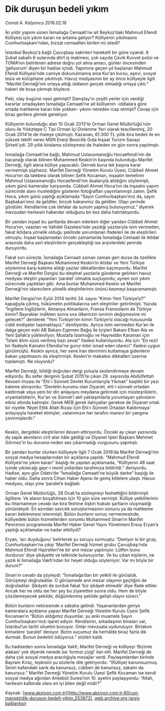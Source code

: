 # Dik duruşun bedeli yıkım

*Cemal A. Kalyoncu 2016.02.16*

<div class="pNewsDetailMainContent ctx_content" itemprop="articleBody">
 <p>
  İki yıldır yapımı süren İsmailağa Cemaati’ne ait Beykoz’daki Mahmud Efendi Külliyesi için yıkım kararı ne anlama geliyor? Külliyenin yıkılmasını Cumhurbaşkanı’ndan, bizzat cemaatten birileri mi istedi?
 </p>
 <p>
  İstanbul Beykoz’a bağlı Çavuşbaşı sakinleri hareketli bir güne uyandı. 8 Şubat sabahı 6 sularında dört iş makinesi, çok sayıda Çevik Kuvvet polisi ve TOMA’nın belirlenen adrese doğru yol alma amacı, günler öncesinden ‘geliyorum’ diyen bir hadise içindi. Yapımına geçen yıl başlanan Mahmud Efendi Külliyesi’nde camiye dokunulmamış ama Kur’an kursu, aşevi, sosyal tesis ve kütüphane yıkılmıştı. Havuz medyasının bir ay önce külliyeyle ilgili “Marifet Derneği’nin ortaya attığı iddianın gerçek olmadığı ortaya çıktı.” haberi de boşa çıkmıştı böylece.
 </p>
 <p>
  Peki, olay bugüne nasıl gelmişti? Danıştay’ın çeşitli yerler için verdiği kararlar ortadayken İsmailağa Cemaati’ne ait külliyenin -iddialara göre ortada mahkeme kararı bile yokken- yıkımı nereden icap etmişti? Cevap için biraz gerilere gitmek gerekiyor.
 </p>
 <p>
  Külliyenin bulunduğu alan 10 Ocak 2013’te Orman Genel Müdürlüğü’nün oluru ile Yıldıztepe C Tipi Orman İçi Dinlenme Yeri olarak tescillenmiş, 20 Ocak 2014’te de ihaleye çıkılmıştı. Kazanan, 61.300 TL yıllık kira bedeli ile en yüksek teklifi veren MSN Enerji Besicilik Gıda İnşaat Turizm Sanayi Şirketi’ydi. 29 yıllık kiralama sözleşmesi de ihaleden on gün sonra yapılmıştı.
 </p>
 <p>
  İsmailağa Cemaati’ne bağlı, Mahmud Ustaosmanoğlu Hocaefendi’nin de bacanağı olarak bilinen Muhammed Keskin’in başında bulunduğu Marifet Derneği, ilgili alana külliye yapacaktı. Dernek buna tek başına karar vermemişti şüphesiz. Marifet Derneği Yönetim Kurulu Üyesi, Cübbeli Ahmet Hoca’nın da talebesi olarak bilinen Şefik Kocaman, inşaatın temelinin Mahmud Ustaosmanoğlu Hocaefendi’nin dualarıyla atıldığını söylemişti, yıkım günü kameralar karşısında. Cübbeli Ahmet Hoca’nın da inşaatın yapım sürecinde alanı incelediğini gösteren fotoğrafları yayımlanmıştı zaten. Şefik Hoca, yıkım günü yaptığı açıklamada “Sayın Cumhurbaşkanı’mız da, sayın Başbakan’ımız da geldiler, birçok bakanımız da geldiler. Olayı yerinde gördüler. Kendilerine çok defalar da sunum yapmış bulunuyoruz.” diyerek mevzudan herkesin haberdar olduğunu bir kez daha hatırlatıyordu.
 </p>
 <p>
  Bir yandan inşaat bu şartlarda devam ederken diğer yandan Cübbeli Ahmet Hoca’nın, vaazları ve Vahdet Gazetesi’nde yazdığı yazılarıyla isim vermeden, fakat iktidara yönelik olduğu şeklinde yorumlanan ifadeleri ile de eleştirileri olmuştu. İnşaat başlamadan önceki zamanlarda İsmailağa Cemaati ile iktidar arasında daha sert eleştirilerin gerçekleştiği ise arşivlerdeki yerinde duruyordu.
 </p>
 <p>
  Fakat son süreçte, İsmailağa Cemaati zaman zaman geri dursa da özellikle Marifet Derneği Başkanı Muhammed Keskin’in iktidar ve Yeni Türkiye söylemine karşı kaleme aldığı yazılar dikkatlerden kaçmıyordu. Marifet Derneği ve Marifet Dergisi bu eleştirel yazılarla gündeme gelirken havuz medyası eleştiri yapanları ‘paralel’ olmakla suçluyordu; aynen son yıkım sürecinde yaptıkları gibi. Ama bunlar Muhammed Keskin ve Marifet Derneği’nin idarecilere yönelik eleştirilerinin önünü kesmeyi başaramamıştı.
 </p>
 <p>
  Marifet Dergisi’nin Eylül 2014 tarihli 24. sayısı “Kimin Yeni Türkiye’si?” kapağıyla çıkmış, hükümetin politikalarına sert eleştiriler getirilmişti. Yazıda “İngiltere İngilizlerin, Almanya Almanların, Fransa Fransızların da Türkiye kimin? Bayraklar indikten sonra sıra ülkemizin isminin değişmesine mi gelecek?” denilerek “Yeni Türkiye’nin kimin Türkiye’si olacağı hususunda ciddi endişeler taşımaktayız.” deniliyordu. Ayrıca isim vermeden Kur’an ile dalga geçen eski AB Bakanı Egemen Bağış ile İçişleri Bakanı Efkan Ala ve Yeni Şafak’a yükleniliyor, Mustafa İslamoğlu ve Hayreddin Karaman için “İslam âlimi süsü verilmiş bazı zevat” ifadesi kullanılıyordu. Ala için “En rezil bir ifadeyle Kainatın Efendisi’ne gurur-kibir isnad eden idareci” ifadesi uygun görülmüştü. Keskin ayrıca, her sene İran devrimini kutlamaya gidenlerin bakan yapılmasını da eleştirmişti. Keskin’in makalesi dikkatleri üzerine toplamıştı. Ne oluyordu?
 </p>
 <p>
  Marifet Derneği, bildiği doğruları dergi yoluyla seslendirmeye devam ediyordu. Bu sefer derginin Şubat 2015’te çıkan 29. sayısında Abdülfettah Kevseri imzası ile “Ehl-i Sünneti Devlet Kurumlarıyla Yıkmak” başlıklı bir yazı kaleme alınıyordu: “Devletin kurumu olan Diyanet, ehl-i sünneti ortadan kaldırmak veya yeni bir din anlayışını meydana getirmek için müsteşriklerin, oryantalistlerin, Kur’an ve Sünnet’i akli yaklaşımlarla yorumlayan şahısların etkisi altında kalmıştır. Gerek MEB gerek ilahiyatlar gerekse de Diyanet ortak bir niyetle ‘Niyet Ettik Allah Rızası İçin Ehl-i Sünneti Ortadan Kaldırmaya’ anlayışıyla hareket etmişler, vatanımızın her tarafını manevi bir yangına çevirmişlerdir.”
 </p>
 <p>
  <img alt="" src="/web/20160222234023im_/http://www.aksiyon.com.tr/ust-manset/ http:/medya.aksiyon.com.tr/aksiyon/2016/02/16/575265.jpg "/>
 </p>
 <p>
  Keskin, dergideki eleştirilerini devam ettiriyordu. Önceki ay çıkan yazısında da sapık akımların cirit atar hâle geldiği ve Diyanet İşleri Başkanı Mehmet Görmez’in bu duruma neden ses çıkarmadığı vurgusunu yapmıştı.
 </p>
 <p>
  Bir yandan bunlar olurken külliyeyle ilgili 7 Ocak 2016’da Marifet Derneği’nin sosyal medya hesaplarından bir açıklama yapıldı. “Mahmud Efendi Külliyesi’ne yıkım kararı” başlığı ile yapılan açıklamada, “Külliyenin 48 saat içinde yıkılacağı gayr-i resmî yollardan tarafımıza bildirildi.” deniyordu. Hadise, aynı gün Odatv’de “İsmailağa Cemaati’ne büyük darbe” başlığı ile haber oldu. Daha sonra Cihan Haber Ajansı ile geniş kitlelere ulaştı. Havuz medyası, olayı yine ‘paralel’e bağladı.
 </p>
 <p>
  Orman Genel Müdürlüğü, 28 Ocak’ta sözleşmeyi feshettiğini bildirmişti ilgililere. Ve alanın boşaltılması için 10 gün süre vermişti. Külliye yetkililerinin bu ihtarnameye cevabı ise kira feshine ilişkin hukuki şartların oluşmadığı yönündeydi. En azından savcılık soruşturmasının sonucu ya da mahkeme kararı beklenmesi istenmişti. Bütün bunların sonuç vermemesinde, külliyedeki bütün hizmetlerden sorumlu Muhammed Sinan’ın Marifet Penceresi programında Marifet Haber Genel Yayın Yönetmeni Ersoy Eryan’a yaptığı açıklamalar ne kadar etkiliydi?
 </p>
 <p>
  Eryan, ‘acı duyduğunu’ belirterek şu soruyu sormuştu: “Deniyor ki bir grup, Cumhurbaşkanı’na çıkıp ‘Marifet Derneği hizmet grubu Çavuşbaşı’nda Mahmud Efendi Hazretleri’ne bir anıt mezar yaptırıyor. Lütfen bunu durdurun’ diye şikâyette ve telkinde bulunuyorlar. Ve bu çıkan kişilerin, ne yazık ki İsmailağa Vakfı’ndan bir heyet olduğu söyleniyor. Var mı böyle bir durum?”
 </p>
 <p>
  Sinan’ın cevabı da şöyleydi: “İsmailağa’dan bir yetkili ile görüştük. Görüşmeyi doğruladılar. O görüşmede anıt mezar olayının geçtiğini de doğruladılar. Şikâyeti de sorduk fakat ‘biz şikâyet etmedik’ diye ifade ettiler. Ancak her ne oldu ise her şey bu ziyaretten sonra oldu. Hem de böyle çözülemeyecek şekilde, düğümlenmiş şekilde gelişti olayın süreci.”
 </p>
 <p>
  Bütün bunların neticesinde o sabaha gelindi. Yaşananlardan geriye kameralara açıklama yapan Marifet Derneği Yönetim Kurulu Üyesi Şefik Kocaman’ın “Bütün aldığımız duyumlar, şu anki muamele Sayın Cumhurbaşkanı’mızı işaret ediyor. Kendisinin, arkadaşının binaları var, İstanbul’un tarihî siluetini bozuyor. Onlar mevzuata uyduruluyor. Birtakım kimselere ‘paralel’ deniyor. Bizim suçumuz da herhâlde biraz fazla dik durmak. Bunun bedelini ödüyoruz.” sözleri kaldı.
 </p>
 <p>
  Bu hadiseden sonra İsmailağa Vakfı, Marifet Derneği ve külliyeyi ‘Bizimle alakası’ yok diyerek nerede ise ‘kırmızı çizgi’ ilan etti. Marifet Derneği de daha çok sosyal medya aracılığıyla mesajlar verdi. Paylaşımlardan birinde Bayram Kıraç, tepkisini şu sözlerle dile getiriyordu: “(Külliye) kanunsuzmuş. Senin kafandaki sarık da kanunsuz, cübben de kanunsuz, sakalın da kanunsuz.” Marifet Derneği Yönetim Kurulu Üyesi Şefik Kocaman ise kendi sosyal medya ağından Ankebût Suresi’nin 10. ayetini paylaşıyordu: “Allah, herkesin kalbinde olanı en iyi bilen değil midir?”
 </p>
</div>


Kaynak: [www.aksiyon.com.tr](http://www.aksiyon.com.tr:80/ust-manset/dik-durusun-bedeli-yikim_553872), [web.archive.org (arşiv bağlantısı)](http://web.archive.org/web/20160222234023/http://www.aksiyon.com.tr:80/ust-manset/dik-durusun-bedeli-yikim_553872)

